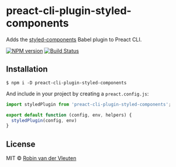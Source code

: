 # preact-cli-plugin-styled-components

Adds the [styled-components](https://www.styled-components.com/) Babel plugin to Preact CLI.

[![NPM version](https://img.shields.io/npm/v/preact-cli-plugin-styled-components.svg)](https://www.npmjs.com/package/preact-cli-plugin-styled-components)
[![Build Status](https://travis-ci.org/robinvdvleuten/preact-cli-plugin-styled-components.svg?branch=master)](https://travis-ci.org/robinvdvleuten/preact-cli-plugin-styled-components)

## Installation

```
$ npm i -D preact-cli-plugin-styled-components
```

And include in your project by creating a `preact.config.js`:

```js
import styledPlugin from 'preact-cli-plugin-styled-components';

export default function (config, env, helpers) {
  styledPlugin(config, env)
}
```

## License

MIT © [Robin van der Vleuten](https://www.robinvdvleuten.nl)
